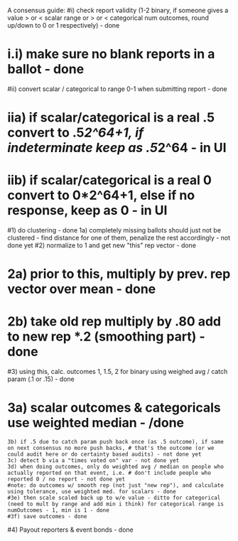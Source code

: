 A consensus guide:
#i) check report validity (1-2 binary, if someone gives a value > or < scalar range or > or < categorical num outcomes, round up/down to 0 or 1 respectively) - done
#    i.i) make sure no blank reports in a ballot - done
#ii) convert scalar / categorical to range 0-1 when submitting report - done
#    iia) if scalar/categorical is a real .5 convert to .5*2^64+1, if indeterminate keep as .5*2^64 - in UI
#    iib) if scalar/categorical is a real 0 convert to 0*2^64+1, else if no response, keep as 0 - in UI
#1) do clustering - done
    1a) completely missing ballots should just not be clustered - find distance for one of them, penalize the rest accordingly - not done yet
#2) normalize to 1 and get new "this" rep vector - done
#    2a) prior to this, multiply by prev. rep vector over mean - done
#    2b) take old rep multiply by .80 add to new rep *.2 (smoothing part) - done
#3) using this, calc. outcomes 1, 1.5, 2 for binary using weighed avg / catch param (.1 or .15) - done
#    3a) scalar outcomes & categoricals use weighted median - /done
    3b) if .5 due to catch param push back once (as .5 outcome), if same on next consensus no more push backs, # that's the outcome (or we could audit here or do certainty based audits) - not done yet
    3c) detect b via a "times voted on" var - not done yet
    3d) when doing outcomes, only do weighted avg / median on people who actually reported on that event, i.e. # don't include people who reported 0 / no report - not done yet
    #note: do outcomes w/ smooth rep (not just "new rep"), and calculate using tolerance, use weighted med. for scalars - done
    #3e) then scale scaled back up to w/e value - ditto for categorical (need to mult by range and add min i think) for categorical range is numOutcomes - 1, min is 1 - done
    #3f) save outcomes - done
#4) Payout reporters & event bonds - done